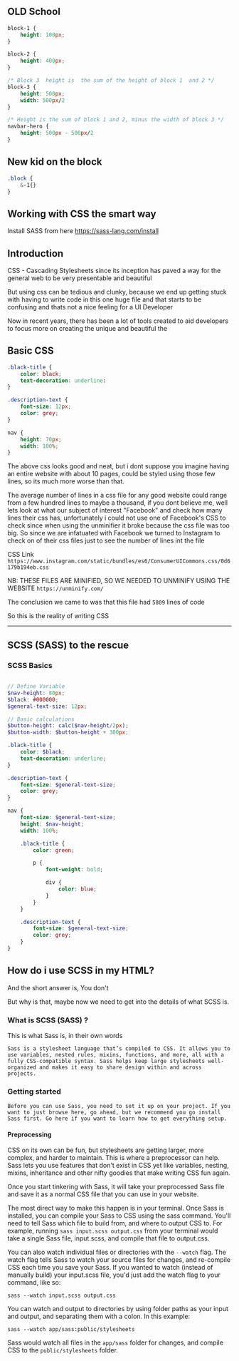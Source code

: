
## OLD School

```css
block-1 {
    height: 100px;
}

block-2 {
    height: 400px;
}

/* Block 3  height is  the sum of the height of block 1  and 2 */
block-3 {
    height: 500px;
    width: 500px/2
}

/* Height is the sum of block 1 and 2, minus the width of block 3 */
navbar-hero {
    height: 500px - 500px/2
}
```

## New  kid  on the block

```scss
.block {
    &-1{}
}
```






## Working with CSS the smart way

Install SASS from here https://sass-lang.com/install

## Introduction

CSS - Cascading Stylesheets since its inception has paved a way for the general web to be very presentable and beautiful

But using css can be tedious and clunky, because we end up getting stuck with having to write code in this one huge file and that starts to be confusing and thats not a nice feeling for a UI Developer

Now in recent years, there has been a lot of tools created to aid developers to focus more on creating the unique and beautiful the 

## Basic CSS

```css
.black-title {
    color: black;
    text-decoration: underline:
}

.description-text {
    font-size: 12px;
    color: grey;
}

nav {
    height: 70px;
    width: 100%;
}
```

The above css looks good and neat, but i dont suppose you imagine having an entire website with about 10 pages, could be styled using those few lines, so its much more worse than that.

The average number of lines in a css file for any good website could range from a few hundred lines to maybe a thousand, if you dont believe me, well lets look at what our subject of interest "Facebook" and check how many lines their css has, unfortunately i could not use one of Facebook's CSS to check since when using the unminifier it broke because the css file was too big. So since we are infatuated with Facebook we turned to Instagram to check on of their css files just to see the number of lines int the file

CSS Link `https://www.instagram.com/static/bundles/es6/ConsumerUICommons.css/0d6179b194eb.css`

NB: THESE FILES ARE MINIFIED, SO WE NEEDED TO UNMINIFY USING THE WEBSITE `https://unminify.com/`

The conclusion we came to was that this file had `5809` lines of code

So this is the reality of writing CSS
****

## SCSS (SASS) to the rescue

### SCSS Basics

```scss

// Define Variable
$nav-height: 80px;
$black: #000000;
$general-text-size: 12px;

// Basic calculations
$button-height: calc($nav-height/2px);
$button-width: $button-height + 300px;

.black-title {
    color: $black;
    text-decoration: underline;
}

.description-text {
    font-size: $general-text-size;
    color: grey;
}

nav {
    font-size: $general-text-size;
    height: $nav-height;
    width: 100%;

    .black-title {
        color: green;

        p {
            font-weight: bold;

            div {
                color: blue;
            }
        }
    }

    .description-text {
        font-size: $general-text-size;
        color: grey;
    }
}

```

## How do i use SCSS in my HTML?

And the short answer is, You don't

But why is that, maybe now we need to get into the details of what SCSS is.

### What is SCSS (SASS) ?

This is what Sass is, in their own words

`Sass is a stylesheet language that’s compiled to CSS. It allows you to use variables, nested rules, mixins, functions, and more, all with a fully CSS-compatible syntax. Sass helps keep large stylesheets well-organized and makes it easy to share design within and across projects.`

### Getting started
`
Before you can use Sass, you need to set it up on your project. If you want to just browse here, go ahead, but we recommend you go install Sass first. Go here if you want to learn how to get everything setup.
`

#### Preprocessing

CSS on its own can be fun, but stylesheets are getting larger, more complex, and harder to maintain. This is where a preprocessor can help. Sass lets you use features that don't exist in CSS yet like variables, nesting, mixins, inheritance and other nifty goodies that make writing CSS fun again.

Once you start tinkering with Sass, it will take your preprocessed Sass file and save it as a normal CSS file that you can use in your website.

The most direct way to make this happen is in your terminal. Once Sass is installed, you can compile your Sass to CSS using the sass command. You'll need to tell Sass which file to build from, and where to output CSS to. For example, running `sass input.scss output.css` from your terminal would take a single Sass file, input.scss, and compile that file to output.css.

You can also watch individual files or directories with the `--watch` flag. The watch flag tells Sass to watch your source files for changes, and re-compile CSS each time you save your Sass. If you wanted to watch (instead of manually build) your input.scss file, you'd just add the watch flag to your command, like so:

```shell
sass --watch input.scss output.css
```
You can watch and output to directories by using folder paths as your input and output, and separating them with a colon. In this example:

```shell
sass --watch app/sass:public/stylesheets
```

Sass would watch all files in the `app/sass` folder for changes, and compile CSS to the `public/stylesheets` folder.